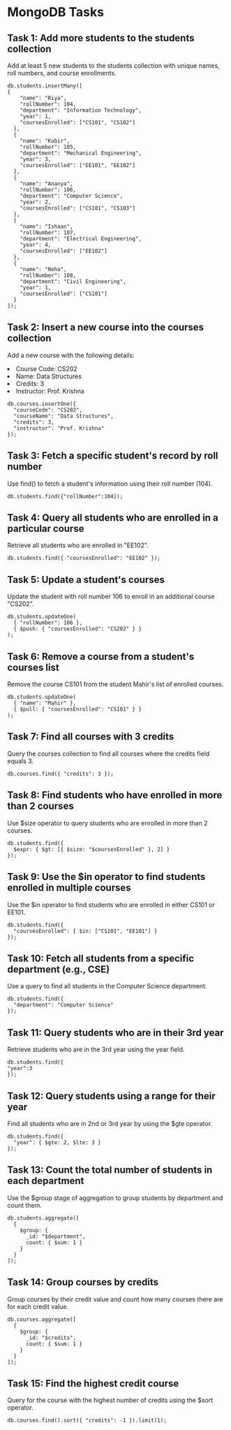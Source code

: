 # **MongoDB Tasks**
## Task 1: Add more students to the students collection
Add at least 5 new students to the students collection with unique names, roll numbers, and course enrollments.
```
db.students.insertMany([
{ 
    "name": "Riya",
    "rollNumber": 104,
    "department": "Information Technology",
    "year": 1,
    "coursesEnrolled": ["CS101", "CS102"]
  },
  { 
    "name": "Kabir",
    "rollNumber": 105,
    "department": "Mechanical Engineering",
    "year": 3,
    "coursesEnrolled": ["EE101", "EE102"]
  },
  { 
    "name": "Ananya",
    "rollNumber": 106,
    "department": "Computer Science",
    "year": 2,
    "coursesEnrolled": ["CS101", "CS103"]
  },
  { 
    "name": "Ishaan",
    "rollNumber": 107,
    "department": "Electrical Engineering",
    "year": 4,
    "coursesEnrolled": ["EE102"]
  },
  { 
    "name": "Neha",
    "rollNumber": 108,
    "department": "Civil Engineering",
    "year": 1,
    "coursesEnrolled": ["CS101"]
  }
]);
```

## Task 2: Insert a new course into the courses collection
Add a new course with the following details:
<li>Course Code: CS202</li>
<li>Name: Data Structures</li>
<li>Credits: 3</li>
<li>Instructor: Prof. Krishna</li>

```
db.courses.insertOne({
  "courseCode": "CS202",
  "courseName": "Data Structures",
  "credits": 3,
  "instructor": "Prof. Krishna"
});
```

## Task 3: Fetch a specific student's record by roll number
Use find() to fetch a student's information using their roll number (104).
```
db.students.find({"rollNumber":104});
```

## Task 4: Query all students who are enrolled in a particular course
Retrieve all students who are enrolled in "EE102".
```
db.students.find({ "coursesEnrolled": "EE102" });
```

## Task 5: Update a student's courses
Update the student with roll number 106 to enroll in an additional course "CS202".
```
db.students.updateOne(
  { "rollNumber": 106 },
  { $push: { "coursesEnrolled": "CS202" } }
);
```

## Task 6: Remove a course from a student's courses list
Remove the course CS101 from the student Mahir's list of enrolled courses.
```
db.students.updateOne(
  { "name": "Mahir" },
  { $pull: { "coursesEnrolled": "CS101" } }
);
```

## Task 7: Find all courses with 3 credits
Query the courses collection to find all courses where the credits field equals 3.
```
db.courses.find({ "credits": 3 });
```

## Task 8: Find students who have enrolled in more than 2 courses
Use $size operator to query students who are enrolled in more than 2 courses.
```
db.students.find({
  $expr: { $gt: [{ $size: "$coursesEnrolled" }, 2] }
});
```

## Task 9: Use the $in operator to find students enrolled in multiple courses
Use the $in operator to find students who are enrolled in either CS101 or EE101.
```
db.students.find({
  "coursesEnrolled": { $in: ["CS101", "EE101"] }
});
```

## Task 10: Fetch all students from a specific department (e.g., CSE)
Use a query to find all students in the Computer Science department.
```
db.students.find({
  "department": "Computer Science"
});
```

## Task 11: Query students who are in their 3rd year
Retrieve students who are in the 3rd year using the year field.
```
db.students.find({
"year":3
});
```

## Task 12: Query students using a range for their year
Find all students who are in 2nd or 3rd year by using the $gte operator.
```
db.students.find({
  "year": { $gte: 2, $lte: 3 }
});
```

## Task 13: Count the total number of students in each department
Use the $group stage of aggregation to group students by department and count them.
```
db.students.aggregate([
  {
    $group: {
      _id: "$department", 
      count: { $sum: 1 }  
    }
  }
]);
```

## Task 14: Group courses by credits
Group courses by their credit value and count how many courses there are for each credit value.
```
db.courses.aggregate([
  {
    $group: {
      _id: "$credits",  
      count: { $sum: 1 } 
    }
  }
]);
```

## Task 15: Find the highest credit course
Query for the course with the highest number of credits using the $sort operator.
```
db.courses.find().sort({ "credits": -1 }).limit(1);
```

## 